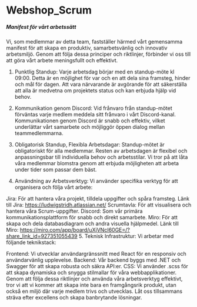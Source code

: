# Webshop_Scrum

<h5>Manifest för vårt arbetssätt</h5>
Vi, som medlemmar av detta team, fastställer härmed vårt gemensamma manifest för att skapa en produktiv, samarbetsvänlig och innovativ arbetsmiljö. Genom att följa dessa principer och riktlinjer, förbinder vi oss till att göra vårt arbete meningsfullt och effektivt.

1. Punktlig Standup:
Varje arbetsdag börjar med en standup-möte kl 09:00. Detta är en möjlighet för var och en att dela sina framsteg, hinder och mål för dagen. Att vara närvarande är avgörande för att säkerställa att alla är medvetna om projektets status och kan erbjuda hjälp vid behov.

2. Kommunikation genom Discord:
Vid frånvaro från standup-mötet förväntas varje medlem meddela sitt frånvaro i vårt Discord-kanal. Kommunikationen genom Discord är snabb och effektiv, vilket underlättar vårt samarbete och möjliggör öppen dialog mellan teammedlemmarna.

3. Obligatorisk Standup, Flexibla Arbetsdagar:
Standup-mötet är obligatoriskt för alla medlemmar. Resten av arbetsdagen är flexibel och anpassningsbar till individuella behov och arbetsstilar. Vi tror på att låta våra medlemmar blomstra genom att erbjuda möjligheten att arbeta under tider som passar dem bäst.

4. Användning av Arbetsverktyg:
Vi använder specifika verktyg för att organisera och följa vårt arbete:

Jira: För att hantera våra projekt, tilldela uppgifter och spåra framsteg.
Länk till Jira: https://ludwigstridh.atlassian.net/
Scrumtavla: För att visualisera och hantera våra Scrum-uppgifter.
Discord: Som vår primära kommunikationsplattform för snabb och direkt samarbete.
Miro: För att skapa och dela databasdiagram och andra visuella hjälpmedel.
Länk till Miro: https://miro.com/app/board/uXjVNcI60GE=/?share_link_id=927351055439
5. Teknisk Infrastruktur:
Vi arbetar med följande teknikstack:

Frontend: Vi utvecklar användargränssnitt med React för en responsiv och användarvänlig upplevelse.
Backend: Vår backend byggs med .NET och Swagger för att skapa robusta och säkra API:er.
CSS: Vi använder .scss för att skapa dynamiska och snygga stilmallar för våra webbapplikationer.
Genom att följa dessa riktlinjer och använda våra arbetsverktyg effektivt, tror vi att vi kommer att skapa inte bara en framgångsrik produkt, utan också en miljö där varje medlem trivs och utvecklas. Låt oss tillsammans sträva efter excellens och skapa banbrytande lösningar.
